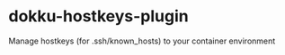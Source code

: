 dokku-hostkeys-plugin
=====================

Manage hostkeys (for .ssh/known_hosts) to your container environment
